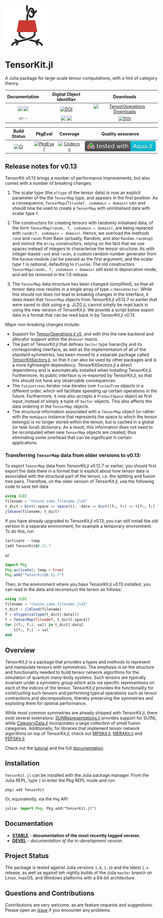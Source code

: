 <picture>
    <source media="(prefers-color-scheme: dark)" srcset="https://github.com/Jutho/TensorKit.jl/blob/master/docs/src/assets/logo-dark.svg">
    <img alt="TensorKit.jl logo" src="https://github.com/Jutho/TensorKit.jl/blob/master/docs/src/assets/logo.svg" width="150">
</picture>

# TensorKit.jl

A Julia package for large-scale tensor computations, with a hint of category theory.

| **Documentation** | **Digital Object Identifier** | **Downloads** |
|:-----------------:|:-----------------------------:|:-------------:|
| [![][docs-stable-img]][docs-stable-url] [![][docs-dev-img]][docs-dev-url] | [![DOI][doi-img]][doi-url] | [![TensorOperations Downloads][downloads-img]][downloads-url] |
<!-- | [![][docs-stable-img]][docs-stable-url] [![][docs-dev-img]][docs-dev-url] | [![DOI][doi-img]][doi-url] | [![TensorOperations Downloads][downloads-img]][downloads-url] | -->

| **Build Status** | **PkgEval** | **Coverage** | **Quality assurance** |
|:----------------:|:------------:|:------------:|:---------------------:|
| [![CI][ci-img]][ci-url] | [![PkgEval][pkgeval-img]][pkgeval-url] | [![Codecov][codecov-img]][codecov-url] | [![Aqua QA][aqua-img]][aqua-url] |


[docs-stable-img]: https://img.shields.io/badge/docs-stable-blue.svg
[docs-stable-url]: https://jutho.github.io/TensorKit.jl/stable

[docs-dev-img]: https://img.shields.io/badge/docs-dev-blue.svg
[docs-dev-url]: https://jutho.github.io/TensorKit.jl/latest

[doi-img]: https://zenodo.org/badge/DOI/10.5281/zenodo.8421339.svg
[doi-url]: https://doi.org/10.5281/zenodo.8421339

[downloads-img]: https://img.shields.io/badge/dynamic/json?url=http%3A%2F%2Fjuliapkgstats.com%2Fapi%2Fv1%2Ftotal_downloads%2FTensorKit&query=total_requests&label=Downloads
[downloads-url]: http://juliapkgstats.com/pkg/TensorKit

[ci-img]: https://github.com/Jutho/TensorKit.jl/actions/workflows/CI.yml/badge.svg
[ci-url]: https://github.com/Jutho/TensorKit.jl/actions/workflows/CI.yml

[pkgeval-img]: https://JuliaCI.github.io/NanosoldierReports/pkgeval_badges/T/TensorKit.svg
[pkgeval-url]: https://JuliaCI.github.io/NanosoldierReports/pkgeval_badges/T/TensorKit.html

[codecov-img]:
  https://codecov.io/gh/Jutho/TensorKit.jl/branch/master/graph/badge.svg
[codecov-url]: https://codecov.io/gh/Jutho/TensorKit.jl

[aqua-img]: https://raw.githubusercontent.com/JuliaTesting/Aqua.jl/master/badge.svg
[aqua-url]: https://github.com/JuliaTesting/Aqua.jl

## Release notes for v0.13

TensorKit v0.13 brings a number of performance improvements, but also comes with a number of
breaking changes:

1. The scalar type (the `eltype` of the tensor data) is now an explicit parameter of the
   the `TensorMap` type, and appears in the first position. As a consequence, `TensorMap{T}(undef, codomain ← domain)` can and should now be used to create a `TensorMap` with uninitialised data with scalar type `T`.

2. The constructors for creating tensors with randomly initialised data, of the form
   `TensorMap(randn, T, codomain ← domain)`, are being replaced with
   `randn(T, codomain ← domain)`. Hence, we overload the methods `rand` and `randn` from
   Base (actually, Random, and also `Random.randexp`) and mimick the `Array` constructors,
   relying on the fact that we use spaces instead of integers to characterise the tensor
   structure. As with integer-based `rand` and `randn`, a custom random number generator
   from the `Random` module can be passed as the first argument, and the scalar type `T` is
   optional, defaulting to `Float64`. The old constructors
   `TensorMap(randn, T, codomain ← domain)` still exist in deprecation mode, and will be
   removed in the 1.0 release.

3. The `TensorMap` data structure has been changed (simplified), so that all tensor data now
   resides in a single array of type `<:DenseVector`. While this should not does not lead to
   breaking changes in the interface, it does mean that `TensorMap` objects from
   TensorKit.jl v0.12.7 or earlier that were saved to disk using e.g. JLD2.jl, cannot simply
   be read back in using the new version of TensorKit.jl. We provide a script below export
   data in a format that can be read back in by TensorKit.jl v0.13.

Major non-breaking changes include:

* Support for [TensorOperations.jl v5](https://github.com/Jutho/TensorOperations.jl), and
  with this the new backend and allocator support within the `@tensor` macro.
* The part of TensorKit.jl that defines `Sector` type hierarchy and its corresponding
  interface, as well as the implementation of all of the standard symmetries, has been
  moved to a separate package called [TensorKitSectors.jl](https://github.com/QuantumKitHub/TensorKitSectors.jl),
  so that it can also be used by other packages and is a more lightweight dependency.
  TensorKitSectors.jl a direct dependency and is automatically installed when installing
  TensorKit.jl. Furthermore, its public interface is re-exported by TensorKit.jl, so that
  this should not have any observable consequences.
* The `fusiontrees` iterator now iterates over `FusionTree` objects in a different order,
  which will facilitate speeding up certain operations in the future. Furthermore, it now
  also accepts a `ProductSpace` object as first input, instead of simply a tuple of `Sector`
  objects. This also affects the data ordering in the `TensorMap` objects.
* The structural information associated with a `TensorMap` object (or rather with the
  `HomSpace` instance that represents the space to which the tensor belongs) is no longer
  stored within the tensor, but is cached in a global (or task local) dictionary. As a
  result, this information does not need to be recomputed when new `TensorMap` objects are
  created, thus eliminating some overhead that can be significant in certain applications.

### Transferring `TensorMap` data from older versions to v0.13:

To export `TensorMap` data from TensorKit.jl v0.12.7 or earlier, you should first export the
data there in a format that is explicit about how tensor data is associated with the
structural part of the tensor, i.e. the splitting and fusion tree pairs. Therefore, on the 
older version of TensorKit.jl, use the following code to save teh data

```julia
using JLD2
filename = "choose_some_filename.jld2"
t_dict = Dict(:space => space(t), :data => Dict((f₁, f₂) => t[f₁, f₂] for (f₁, f₂) in fusiontrees(t)))
jldsave(filename; t_dict)
```

If you have already upgraded to TensorKit.jl v0.13, you can still install the old version in
a separate environment, for example a temporary environment. To do this, run

```julia
]activate --temp
]add TensorKit@0.12.7
```

or

```julia
import Pkg
Pkg.activate(; temp = true)
Pkg.add("TensorKit@0.12.7")
```

Then, in the environment where you have TensorKit.jl v0.13 installed, you can read in the
data and reconstruct the tensor as follows:

```julia
using JLD2
filename = "choose_some_filename.jld2"
t_dict = jldload(filename)
T = eltype(valtype(t_dict[:data]))
t = TensorMap{T}(undef, t_dict[:space])
for ((f₁, f₂), val) in t_dict[:data]
    t[f₁, f₂] .= val
end
```

## Overview

TensorKit.jl is a package that provides a types and methods to represent and manipulate
tensors with symmetries. The emphasis is on the structure and functionality needed to build
tensor network algorithms for the simulation of quantum many-body systems. Such tensors are
typically invariant under a symmetry group which acts via specific representions on each of
the indices of the tensor. TensorKit.jl provides the functionality for constructing such
tensors and performing typical operations such as tensor contractions and decompositions,
thereby preserving the symmetries and exploiting them for optimal performance.

While most common symmetries are already shipped with TensorKit.jl, there exist several extensions: [SUNRepresentations.jl](https://github.com/maartenvd/SUNRepresentations.jl) provides support for SU(N), while [CategoryData.jl](https://github.com/lkdvos/CategoryData.jl) incorporates a large collection of *small* fusion categories.
Additionally, for libraries that implement tensor network algorithms on top of TensorKit.jl, check out [MPSKit.jl](https://github.com/maartenvd/MPSKit.jl), [MERAKit.jl](https://github.com/mhauru/MERAKit.jl) and [PEPSKit.jl](https://github.com/quantumghent/PEPSKit.jl).

Check out the [tutorial](https://jutho.github.io/TensorKit.jl/stable/man/tutorial/) and the full [documentation](https://jutho.github.io/TensorKit.jl/stable).

## Installation
`TensorKit.jl` can be installed with the Julia package manager.
From the Julia REPL, type `]` to enter the Pkg REPL mode and run:
```
pkg> add TensorKit
```

Or, equivalently, via the `Pkg` API:
```julia
julia> import Pkg; Pkg.add("TensorKit.jl")
```

## Documentation

-   [**STABLE**][docs-stable-url] - **documentation of the most recently tagged version.**
-   [**DEVEL**][docs-dev-url] - *documentation of the in-development version.*

## Project Status

The package is tested against Julia versions `1.8`, `1.10` and the latest `1.x` release, as
well as against teh nightly builds of the Julia `master` branch on Linux, macOS, and Windows
platforms with a 64-bit architecture.

## Questions and Contributions

Contributions are very welcome, as are feature requests and suggestions. Please open an [issue][issues-url] if you encounter any problems.

[issues-url]: https://github.com/Jutho/TensorKit.jl/issues
